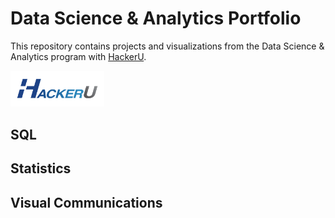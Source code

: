 # Data Science & Analytics Portfolio

This repository contains projects and visualizations from the Data Science & Analytics program with [HackerU](https://hackerusa.com/).

<img src="https://github.com/wiazur/data-analytics-portfolio/blob/main/hackeru-logo.png" width="150"/>


## SQL


## Statistics


## Visual Communications


